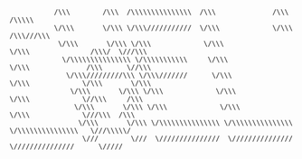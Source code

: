                /\\\        /\\\  /\\\\\\\\\\\\\\\  /\\\              /\\\                   /\\\\\    
               \/\\\       \/\\\ \/\\\///////////  \/\\\             \/\\\                 /\\\///\\\    
                \/\\\       \/\\\ \/\\\             \/\\\             \/\\\               /\\\/  \///\\\     
                 \/\\\\\\\\\\\\\\\ \/\\\\\\\\\\\     \/\\\             \/\\\              /\\\      \//\\\    
                  \/\\\/////////\\\ \/\\\///////      \/\\\             \/\\\             \/\\\       \/\\\    
                   \/\\\       \/\\\ \/\\\             \/\\\             \/\\\             \//\\\     /\\\   
                    \/\\\       \/\\\ \/\\\             \/\\\             \/\\\             \///\\\  /\\\ 
                     \/\\\       \/\\\ \/\\\\\\\\\\\\\\\ \/\\\\\\\\\\\\\\\ \/\\\\\\\\\\\\\\\   \///\\\\\/
                      \///        \///  \///////////////  \///////////////  \///////////////      \/////
